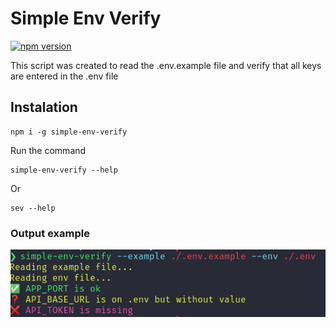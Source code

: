 # Simple Env Verify

[![npm version](https://img.shields.io/npm/v/simple-env-verify.svg?style=flat-square)](https://www.npmjs.com/package/simple-env-verify)

This script was created to read the .env.example file and verify that all keys are entered in the .env file


## Instalation
```
npm i -g simple-env-verify
```

Run the command

```
simple-env-verify --help
```
Or
```
sev --help
```

### Output example

![output image](/src/resources/screenshot.png "output example")
